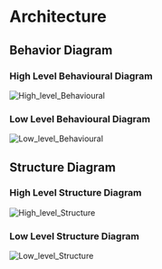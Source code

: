 # Architecture

## Behavior Diagram

### High Level Behavioural Diagram

![High_level_Behavioural](https://user-images.githubusercontent.com/84609500/120421997-fd6fe400-c384-11eb-8aeb-74a5955048c3.png)

### Low Level Behavioural Diagram

![Low_level_Behavioural](https://user-images.githubusercontent.com/84609500/120422310-9bfc4500-c385-11eb-93f2-d166f405529e.png)

## Structure Diagram

### High Level Structure Diagram

![High_level_Structure](https://user-images.githubusercontent.com/84609500/120422335-a9193400-c385-11eb-8d5e-fc4335690cbe.png)

### Low Level Structure Diagram

![Low_level_Structure](https://user-images.githubusercontent.com/84609500/120422342-addde800-c385-11eb-8607-a28206a252c8.png)





 

